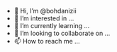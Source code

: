 - 👋 Hi, I’m @bohdanizii
- 👀 I’m interested in ...
- 🌱 I’m currently learning ...
- 💞️ I’m looking to collaborate on ...
- 📫 How to reach me ...

<!---
bohdanizii/bohdanizii is a ✨ special ✨ repository because its `README.md` (this file) appears on your GitHub profile.
You can click the Preview link to take a look at your changes.
--->
